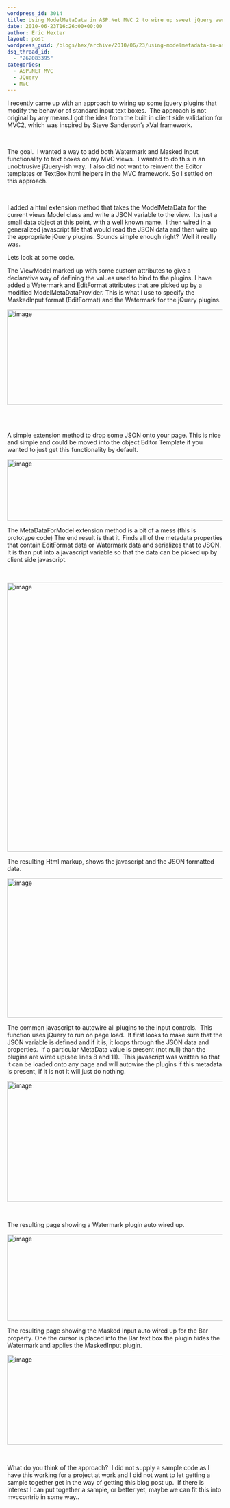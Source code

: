 ```yaml
---
wordpress_id: 3014
title: Using ModelMetaData in ASP.Net MVC 2 to wire up sweet jQuery awesomeness
date: 2010-06-23T16:26:00+00:00
author: Eric Hexter
layout: post
wordpress_guid: /blogs/hex/archive/2010/06/23/using-modelmetadata-in-asp-net-mvc-2-to-wire-up-sweet-jquery-awesomeness.aspx
dsq_thread_id:
  - "262083395"
categories:
  - ASP.NET MVC
  - JQuery
  - MVC
---
```

I recently came up with an approach to wiring up some jquery plugins that modify the behavior of standard input text boxes.&nbsp; The approach is not original by any means.I got the idea from the built in client side validation for MVC2, which was inspired by Steve Sanderson&#8217;s xVal framework.

&nbsp;

The goal.&nbsp; I wanted a way to add both Watermark and Masked Input functionality to text boxes on my MVC views.&nbsp; I wanted to do this in an unobtrusive jQuery-ish way.&nbsp; I also did not want to reinvent the Editor templates or TextBox html helpers in the MVC framework. So I settled on this approach.

&nbsp;

I added a html extension method that takes the ModelMetaData for the current views Model class and write a JSON variable to the view.&nbsp; Its just a small data object at this point, with a well known name.&nbsp; I then wired in a generalized javascript file that would read the JSON data and then wire up the appropriate jQuery plugins. Sounds simple enough right?&nbsp; Well it really was.

Lets look at some code.

The ViewModel marked up with some custom attributes to give a declarative way of defining the values used to bind to the plugins. I have added a Watermark and EditFormat attributes that are picked up by a modified ModelMetaDataProvider. This is what I use to specify the MaskedInput format (EditFormat) and the Watermark for the jQuery plugins.

[<img height="222" width="1028" src="//lostechies.com/erichexter/files/2011/03/image_thumb_586513C2.png" alt="image" border="0" style="border-right-width: 0px;border-top-width: 0px;border-bottom-width: 0px;border-left-width: 0px" />](//lostechies.com/erichexter/files/2011/03/image_0796FF5A.png)&nbsp; 

&nbsp;

A simple extension method to drop some JSON onto your page. This is nice and simple and could be moved into the object Editor Template if you wanted to just get this functionality by default.

[<img height="143" width="1028" src="//lostechies.com/erichexter/files/2011/03/image_thumb_1AA80639.png" alt="image" border="0" style="border-right-width: 0px;border-top-width: 0px;border-bottom-width: 0px;border-left-width: 0px" />](//lostechies.com/erichexter/files/2011/03/image_50F92E48.png) 

The MetaDataForModel extension method is a bit of a mess (this is prototype code) The end result is that it. Finds all of the metadata properties that contain EditFormat data or Watermark data and serializes that to JSON. It is than put into a javascript variable so that the data can be picked up by client side javascript.

&nbsp;

[<img height="627" width="1028" src="//lostechies.com/erichexter/files/2011/03/image_thumb_45BC2BD9.png" alt="image" border="0" style="border-right-width: 0px;border-top-width: 0px;border-bottom-width: 0px;border-left-width: 0px" />](//lostechies.com/erichexter/files/2011/03/image_5C1292C5.png)

The resulting Html markup, shows the javascript and the JSON formatted data.

[<img height="325" width="1028" src="//lostechies.com/erichexter/files/2011/03/image_thumb_567BAE89.png" alt="image" border="0" style="border-right-width: 0px;border-top-width: 0px;border-bottom-width: 0px;border-left-width: 0px" />](//lostechies.com/erichexter/files/2011/03/image_026C4E13.png) 

The common javascript to autowire all plugins to the input controls.&nbsp; This function uses jQuery to run on page load.&nbsp; It first looks to make sure that the JSON variable is defined and if it is, it loops through the JSON data and properties.&nbsp; If a particular MetaData value is present (not null) than the plugins are wired up(see lines 8 and 11).&nbsp; This javascript was written so that it can be loaded onto any page and will autowire the plugins if this metadata is present, if it is not it will just do nothing.&nbsp; 

[<img height="281" width="1028" src="//lostechies.com/erichexter/files/2011/03/image_thumb_428E2DC1.png" alt="image" border="0" style="border-right-width: 0px;border-top-width: 0px;border-bottom-width: 0px;border-left-width: 0px" />](//lostechies.com/erichexter/files/2011/03/image_35C3FD70.png)

&nbsp;

The resulting page showing a Watermark plugin auto wired up.

[<img height="202" width="644" src="//lostechies.com/erichexter/files/2011/03/image_thumb_55029044.png" alt="image" border="0" style="border-right-width: 0px;border-top-width: 0px;border-bottom-width: 0px;border-left-width: 0px" />](//lostechies.com/erichexter/files/2011/03/image_60984D83.png) 

The resulting page showing the Masked Input auto wired up for the Bar property. One the cursor is placed into the Bar text box the plugin hides the Watermark and applies the MaskedInput plugin.

[<img height="209" width="644" src="//lostechies.com/erichexter/files/2011/03/image_thumb_181DE8A5.png" alt="image" border="0" style="border-right-width: 0px;border-top-width: 0px;border-bottom-width: 0px;border-left-width: 0px" />](//lostechies.com/erichexter/files/2011/03/image_7E2A2882.png)

&nbsp;

What do you think of the approach?&nbsp; I did not supply a sample code as I have this working for a project at work and I did not want to let getting a sample together get in the way of getting this blog post up.&nbsp; If there is interest I can put together a sample, or better yet, maybe we can fit this into mvccontrib in some way..